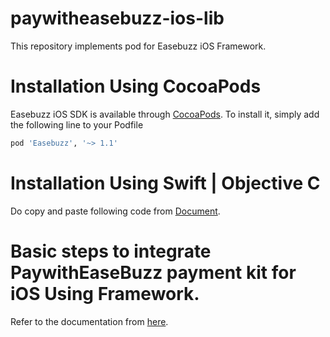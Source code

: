 # paywitheasebuzz-ios-lib
This repository implements pod for Easebuzz iOS Framework.

# Installation Using CocoaPods

Easebuzz iOS SDK is available through [CocoaPods](https://cocoapods.org/pods/Easebuzz). To install it, simply add the following line to your Podfile

```ruby
pod 'Easebuzz', '~> 1.1'
```

# Installation Using Swift | Objective C

Do copy and paste following code from [Document](https://docs.easebuzz.in/docs/payment-gateway/126jq0cu4yjct-ios#integration-code).


# Basic steps to integrate PaywithEaseBuzz payment kit for iOS Using Framework.

Refer to the documentation from [here](https://docs.easebuzz.in/docs/payment-gateway/126jq0cu4yjct-ios).
